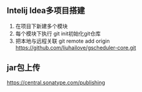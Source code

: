 ## Intelij Idea多项目搭建
1. 在项目下新建多个模块
2. 每个模块下执行 git init初始化git仓库
3. 把本地与远程关联 git remote add origin https://github.com/liuhailove/gscheduler-core.git
## jar包上传
https://central.sonatype.com/publishing
